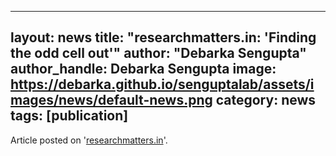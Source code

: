 ----
layout: news
title: "researchmatters.in: 'Finding the odd cell out'"
author: "Debarka Sengupta"
author_handle: Debarka Sengupta
image: https://debarka.github.io/senguptalab/assets/images/news/default-news.png
category: news
tags: [publication]
---

Article posted on '[researchmatters.in]'.

[researchmatters.in]: https://researchmatters.in/news/finding-odd-cell-out
